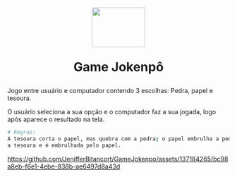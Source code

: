 
<h1 align="center" >
    <img width="120" height="90" src="https://github.com/JenifferBitancort/GameJokenpo/assets/137184265/70991eb0-818b-4cbd-bdfc-aa92e01f203e" />   
<p>Game Jokenpô</p>
</h1>

Jogo entre usuário e computador contendo 3 escolhas: Pedra, papel e tesoura.

O usuário seleciona a sua opção e o computador faz a sua jogada, logo após aparece o resultado na tela.

```bash
# Regras:
A tesoura corta o papel, mas quebra com a pedra; o papel embrulha a pedra, mas é cortado pela tesoura e a pedra quebra
a tesoura e é embrulhada pelo papel.
```


https://github.com/JenifferBitancort/GameJokenpo/assets/137184265/bc98a8eb-f6e1-4ebe-838b-ae6497d8a43d

